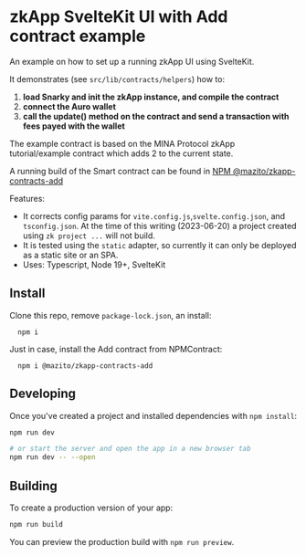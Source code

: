 # zkApp SvelteKit UI with Add contract example

An example on how to set up a running zkApp UI using SvelteKit.

It demonstrates (see `src/lib/contracts/helpers`) how to: 

1. **load Snarky and init the zkApp instance, and compile the contract**
2. **connect the Auro wallet**
3. **call the update() method on the contract and send a transaction with fees payed with the wallet**

The example contract is based on the MINA Protocol zkApp tutorial/example contract which adds 2 to the current state.

A running build of the Smart contract can be found in [NPM @mazito/zkapp-contracts-add](https://www.npmjs.com/package/@mazito/zkapp-contracts-add)

Features:

- It corrects config params for `vite.config.js`,`svelte.config.json`, and `tsconfig.json`. At the time of this writing (2023-06-20) a project created using `zk project ...` will not build.
- It is tested using the `static` adapter, so currently it can only be deployed as a static site or an SPA.
- Uses: Typescript, Node 19+, SvelteKit 

## Install

Clone this repo, remove `package-lock.json`, an install:
~~~
  npm i 
~~~

Just in case, install the Add contract from NPMContract:
~~~
  npm i @mazito/zkapp-contracts-add
~~~

## Developing

Once you've created a project and installed dependencies with `npm install`:

```bash
npm run dev

# or start the server and open the app in a new browser tab
npm run dev -- --open
```

## Building

To create a production version of your app:

```bash
npm run build
```

You can preview the production build with `npm run preview`.
